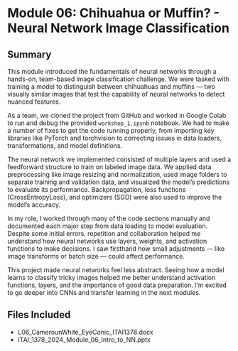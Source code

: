 # Module 06: Chihuahua or Muffin? - Neural Network Image Classification

## Summary
This module introduced the fundamentals of neural networks through a hands-on, team-based image classification challenge. We were tasked with training a model to distinguish between chihuahuas and muffins — two visually similar images that test the capability of neural networks to detect nuanced features.

As a team, we cloned the project from GitHub and worked in Google Colab to run and debug the provided `workshop_1.ipynb` notebook. We had to make a number of fixes to get the code running properly, from importing key libraries like PyTorch and torchvision to correcting issues in data loaders, transformations, and model definitions.

The neural network we implemented consisted of multiple layers and used a feedforward structure to train on labeled image data. We applied data preprocessing like image resizing and normalization, used image folders to separate training and validation data, and visualized the model’s predictions to evaluate its performance. Backpropagation, loss functions (CrossEntropyLoss), and optimizers (SGD) were also used to improve the model’s accuracy.

In my role, I worked through many of the code sections manually and documented each major step from data loading to model evaluation. Despite some initial errors, repetition and collaboration helped me understand how neural networks use layers, weights, and activation functions to make decisions. I saw firsthand how small adjustments — like image transforms or batch size — could affect performance.

This project made neural networks feel less abstract. Seeing how a model learns to classify tricky images helped me better understand activation functions, layers, and the importance of good data preparation. I’m excited to go deeper into CNNs and transfer learning in the next modules.

## Files Included
- L06_CamerounWhite_EyeConic_ITAI1378.docx
- ITAI_1378_2024_Module_06_Intro_to_NN.pptx
